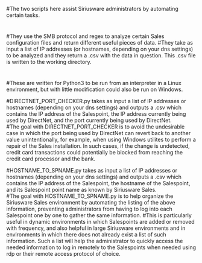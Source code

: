 #The two scripts here assist Siriusware administrators by automating certain tasks.
#
#They use the SMB protocol and regex to analyze certain Sales configuration files and return different useful pieces of data.
#They take as input a list of IP addresses (or hostnames, depending on your dns settings) to be analyzed and they return a .csv with the data in question.  This .csv file is written to the working directory.  
#
#These are written for Python3 to be run from an interpreter in a Linux environment, but with little modification could also be run on Windows.    

#DIRECTNET_PORT_CHECKER.py takes as input a list of IP addresses or hostnames (depending on your dns settings) and outputs a .csv which contains the IP address of the Salespoint, the IP address currently being used by DirectNet, and the port currently being used by DirectNet.  
#The goal with DIRECTNET_PORT_CHECKER is to avoid the undesirable case in which the port being used by DirectNet can revert back to another value unintentionally, for example, when using Windows utilites to perform a repair of the Sales installation.  In such cases, if the change is undetected, credit card transactions could potentially be blocked from reaching the credit card processor and the bank.  

#HOSTNAME_TO_SPNAME.py takes as input a list of IP addresses or hostnames (depending on your dns settings) and outputs a .csv which contains the IP address of the Salespoint, the hostname of the Salespoint, and its Salespoint point name as known by Siriusware Sales.  
#The goal with HOSTNAME_TO_SPNAME.py is to help organize the Siriusware Sales environment by automating the listing of the above information, preventing administrators from having to log into each Salespoint one by one to gather the same information.
#This is particularly useful in dynamic environments in which Salespoints are added or removed with frequency, and also helpful in large Siriusware environments and in environments in which there does not already exist a list of such information.  Such a list will help the administrator to quickly access the needed information to log in remotely to the Salespoints when needed using rdp or their remote access protocol of choice.    
